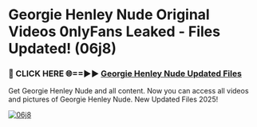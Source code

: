 # Georgie Henley Nude Original Videos 0nlyFans Leaked - Files Updated! (06j8)

<h3>🔴 CLICK HERE 🌐==►► <a href="https://tinyurl.com/5h6xmrr3" rel="nofollow">Georgie Henley Nude Updated Files</a></h3>

Get Georgie Henley Nude and all content. Now you can access all videos and pictures of Georgie Henley Nude. New Updated Files 2025!

[![06j8](https://i.imgur.com/KVD873Z.gif)](https://tinyurl.com/5h6xmrr3)
